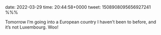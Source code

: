 date: 2022-03-29
time: 20:44:58+0000
tweet: 1508908095656927241
%%%

Tomorrow I’m going into a European country I haven’t been to before, and it’s not Luxembourg. Woo!
